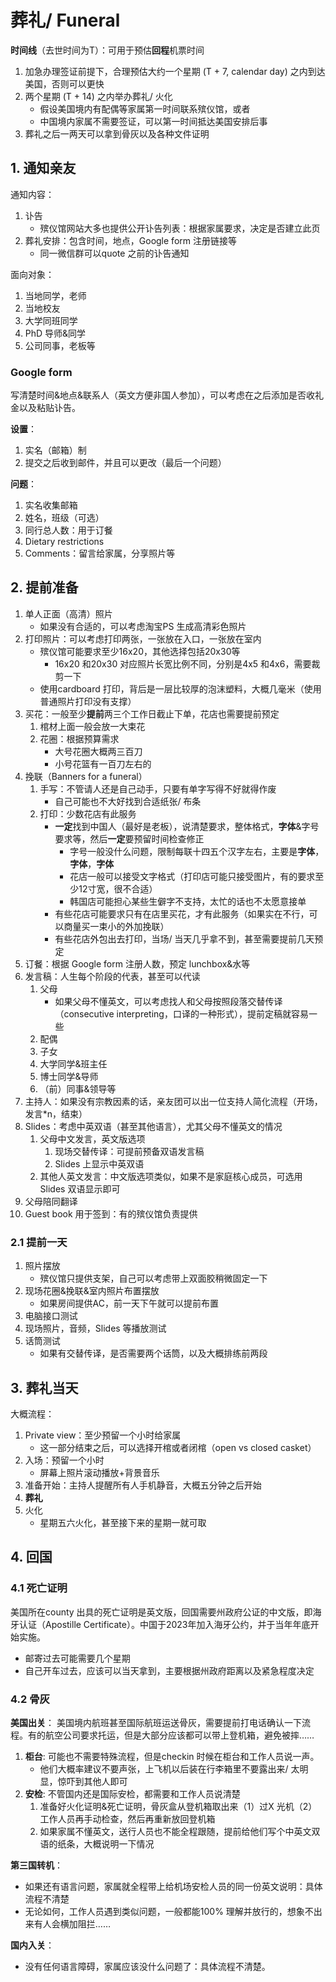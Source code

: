 # 葬礼/ Funeral


**时间线**（去世时间为T）：可用于预估**回程**机票时间
1. 加急办理签证前提下，合理预估大约一个星期 (T + 7, calendar day) 之内到达美国，否则可以更快
1. 两个星期 (T + 14) 之内举办葬礼/ 火化
   - 假设美国境内有配偶等家属第一时间联系殡仪馆，或者
   - 中国境内家属不需要签证，可以第一时间抵达美国安排后事
1. 葬礼之后一两天可以拿到骨灰以及各种文件证明


## 1. 通知亲友

通知内容：
1. 讣告
   - 殡仪馆网站大多也提供公开讣告列表：根据家属要求，决定是否建立此页
1. 葬礼安排：包含时间，地点，Google form 注册链接等
   - 同一微信群可以quote 之前的讣告通知

面向对象：
1. 当地同学，老师
1. 当地校友
1. 大学同班同学
1. PhD 导师&同学
1. 公司同事，老板等


### Google form

写清楚时间&地点&联系人（英文方便非国人参加），可以考虑在之后添加是否收礼金以及粘贴讣告。

**设置**：
1. 实名（邮箱）制
1. 提交之后收到邮件，并且可以更改（最后一个问题）

**问题**：
1. 实名收集邮箱
1. 姓名，班级（可选）
1. 同行总人数：用于订餐
1. Dietary restrictions
1. Comments：留言给家属，分享照片等


## 2. 提前准备

1. 单人正面（高清）照片
   - 如果没有合适的，可以考虑淘宝PS 生成高清彩色照片
1. 打印照片：可以考虑打印两张，一张放在入口，一张放在室内
   - 殡仪馆可能要求至少16x20，其他选择包括20x30等
     - 16x20 和20x30 对应照片长宽比例不同，分别是4x5 和4x6，需要裁剪一下
   - 使用cardboard 打印，背后是一层比较厚的泡沫塑料，大概几毫米（使用普通照片打印没有支撑）
1. 买花：一般至少**提前**两三个工作日截止下单，花店也需要提前预定
   1. 棺材上面一般会放一大束花
   1. 花圈：根据预算需求
      - 大号花圈大概两三百刀
      - 小号花篮有一百刀左右的
1. 挽联（Banners for a funeral）
   1. 手写：不管请人还是自己动手，只要有单字写得不好就得作废
      - 自己可能也不大好找到合适纸张/ 布条
   1. 打印：少数花店有此服务
      - **一定**找到中国人（最好是老板），说清楚要求，整体格式，**字体**&字号要求等，然后**一定**要预留时间检查修正
        - 字号一般没什么问题，限制每联十四五个汉字左右，主要是**字体**，**字体**，**字体**
        - 花店一般可以接受文字格式（打印店可能只接受图片，有的要求至少12寸宽，很不合适）
        - 韩国店可能担心某些生僻字不支持，太忙的话也不太愿意接单
      - 有些花店可能要求只有在店里买花，才有此服务（如果实在不行，可以商量买一束小的外加挽联）
      - 有些花店外包出去打印，当场/ 当天几乎拿不到，甚至需要提前几天预定
1. 订餐：根据 Google form 注册人数，预定 lunchbox&水等
1. 发言稿：人生每个阶段的代表，甚至可以代读
   1. 父母
      - 如果父母不懂英文，可以考虑找人和父母按照段落交替传译（consecutive interpreting，口译的一种形式），提前定稿就容易一些
   1. 配偶
   1. 子女
   1. 大学同学&班主任
   1. 博士同学&导师
   1. （前）同事&领导等
1. 主持人：如果没有宗教因素的话，亲友团可以出一位支持人简化流程（开场，发言*n，结束）
1. Slides：考虑中英双语（甚至其他语言），尤其父母不懂英文的情况
   1. 父母中文发言，英文版选项
      1. 现场交替传译：可提前预备双语发言稿
      1. Slides 上显示中英双语
   1. 其他人英文发言：中文版选项类似，如果不是家庭核心成员，可选用 Slides 双语显示即可
1. 父母陪同翻译
1. Guest book 用于签到：有的殡仪馆负责提供


### 2.1 提前一天

1. 照片摆放
   - 殡仪馆只提供支架，自己可以考虑带上双面胶稍微固定一下
1. 现场花圈&挽联&室内照片布置摆放
   - 如果房间提供AC，前一天下午就可以提前布置
1. 电脑接口测试
1. 现场照片，音频，Slides 等播放测试
1. 话筒测试
   - 如果有交替传译，是否需要两个话筒，以及大概排练前两段


## 3. 葬礼当天

大概流程：

1. Private view：至少预留一个小时给家属
   - 这一部分结束之后，可以选择开棺或者闭棺（open vs closed casket）
1. 入场：预留一个小时
   - 屏幕上照片滚动播放+背景音乐
1. 准备开始：主持人提醒所有人手机静音，大概五分钟之后开始
1. **葬礼**
1. 火化
   - 星期五六火化，甚至接下来的星期一就可取


## 4. 回国


### 4.1 死亡证明

美国所在county 出具的死亡证明是英文版，回国需要州政府公证的中文版，即海牙认证（Apostille Certificate）。中国于2023年加入海牙公约，并于当年年底开始实施。

- 邮寄过去可能需要几个星期
- 自己开车过去，应该可以当天拿到，主要根据州政府距离以及紧急程度决定


### 4.2 骨灰

**美国出关**：
美国境内航班甚至国际航班运送骨灰，需要提前打电话确认一下流程。有的航空公司要求托运，但是大部分应该都可以带上登机箱，避免被摔……

1. **柜台**: 可能也不需要特殊流程，但是checkin 时候在柜台和工作人员说一声。
   - 他们大概率建议不要声张，上飞机以后装在行李箱里不要露出来/ 太明显，惊吓到其他人即可
1. **安检**: 不管国内还是国际安检，都需要和工作人员说清楚
   1. 准备好火化证明&死亡证明，骨灰盒从登机箱取出来（1）过X 光机（2）工作人员再手动检查，然后再重新放回登机箱
   2. 如果家属不懂英文，送行人员也不能全程跟随，提前给他们写个中英文双语的纸条，大概说明一下情况

**第三国转机**：
- 如果还有语言问题，家属就全程带上给机场安检人员的同一份英文说明：具体流程不清楚
- 无论如何，工作人员遇到类似问题，一般都能100% 理解并放行的，想象不出来有人会横加阻拦……

**国内入关**：
- 没有任何语言障碍，家属应该没什么问题了：具体流程不清楚。
